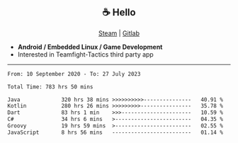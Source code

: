 <h2 align="center"> ☕ Hello </h2>

<p align="center">
  <a href="https://steamcommunity.com/id/Niforances/">Steam</a> |
  <a href="https://gitlab.com/niforances">Gitlab</a>
</p>

 - **Android / Embedded Linux / Game Development**
 - Interested in Teamfight-Tactics third party app

------

<!--START_SECTION:waka-->

```txt
From: 10 September 2020 - To: 27 July 2023

Total Time: 783 hrs 50 mins

Java             320 hrs 38 mins >>>>>>>>>>---------------   40.91 %
Kotlin           280 hrs 26 mins >>>>>>>>>----------------   35.78 %
Dart             83 hrs 1 min    >>>----------------------   10.59 %
C#               34 hrs 6 mins   >------------------------   04.35 %
Groovy           19 hrs 59 mins  >------------------------   02.55 %
JavaScript       8 hrs 56 mins   -------------------------   01.14 %
```

<!--END_SECTION:waka-->
